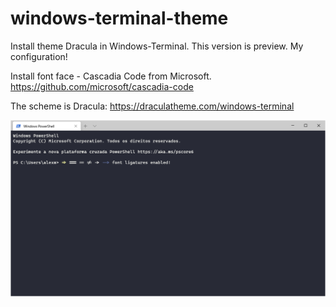 # windows-terminal-theme
Install theme Dracula in Windows-Terminal. This version is preview. My configuration!


Install font face - Cascadia Code from Microsoft. 
https://github.com/microsoft/cascadia-code

The scheme is Dracula:
https://draculatheme.com/windows-terminal

![Image Windows Terminal](https://github.com/alexmaximiano3/windows-terminal-theme/blob/master/windows-terminal.png)

